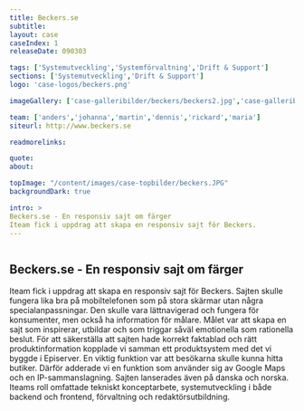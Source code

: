 ```yaml
---
title: Beckers.se
subtitle:
layout: case
caseIndex: 1
releaseDate: 090303

tags: ['Systemutveckling','Systemförvaltning','Drift & Support']
sections: ['Systemutveckling','Drift & Support']
logo: 'case-logos/beckers.png'

imageGallery: ['case-galleribilder/beckers/beckers2.jpg','case-galleribilder/beckers/beckers3.jpg']

team: ['anders','johanna','martin','dennis','rickard','maria']
siteurl: http://www.beckers.se

readmorelinks:

quote:
about:

topImage: "/content/images/case-topbilder/beckers.JPG"
backgroundDark: true

intro: >
Beckers.se - En responsiv sajt om färger
Iteam fick i uppdrag att skapa en responsiv sajt för Beckers.
---
```


<img src="/content/images/case-galleribilder/beckers/beckers1.jpg" class="right" alt="">

## Beckers.se - En responsiv sajt om färger
Iteam fick i uppdrag att skapa en responsiv sajt för Beckers. Sajten skulle fungera lika bra på mobiltelefonen som på stora skärmar utan några specialanpassningar. Den skulle vara lättnavigerad och fungera för konsumenter, men också ha information för målare. Målet var att skapa en sajt som inspirerar, utbildar och som triggar såväl emotionella som rationella beslut.
För att säkerställa att sajten hade korrekt faktablad och rätt produktinformation kopplade vi samman ett produktsystem med det vi byggde i Episerver. En viktig funktion var att besökarna skulle kunna hitta butiker. Därför adderade vi en funktion som använder sig av Google Maps och en IP-sammanslagning. Sajten lanserades även på danska och norska.  Iteams roll omfattade tekniskt konceptarbete, systemutveckling i både backend och frontend, förvaltning och redaktörsutbildning. 
